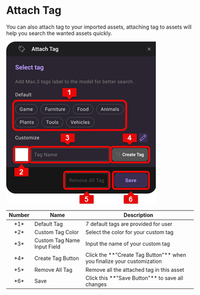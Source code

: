 # Attach Tag

You can also attach tag to your imported assets, attaching tag to assets will help you search the wanted assets quickly.

![](/img/AssetManagement/AttachTag.png) 

<table>
    <thead>
        <tr>
            <th>Number</th>
            <th>Name</th>
            <th>Description</th>
        </tr>
    </thead>
    <tbody>
        <tr>
            <td><center>*1*</center></td>
            <td>Default Tag</td>
            <td>7 default tags are provided for user</td>
        </tr>
        <tr>
            <td><center>*2*</center></td>
            <td>Custom Tag Color</td>
            <td>Select the color for your custom tag</td>
        </tr>
        <tr>
            <td><center>*3*</center></td>
            <td>Custom Tag Name Input Field</td>
            <td>Input the name of your custom tag</td>
        </tr>
        <tr>
            <td><center>*4*</center></td>
            <td>Create Tag Button</td>
            <td>Click the **"Create Tag Button"** when you finalize your customization</td>
        </tr>
        <tr>
            <td><center>*5*</center></td>
            <td>Remove All Tag</td>
            <td>Remove all the attached tag in this asset</td>
        </tr>
        <tr>
            <td><center>*6*</center></td>
            <td>Save</td>
            <td>Click this **"Save Button"** to save all changes</td>
        </tr>
    </tbody>
</table>